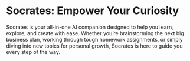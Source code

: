 # Socrates: Empower Your Curiosity

Socrates is your all-in-one AI companion designed to help you learn, explore, and create with ease. Whether you’re brainstorming the next big business plan, working through tough homework assignments, or simply diving into new topics for personal growth, Socrates is here to guide you every step of the way.

